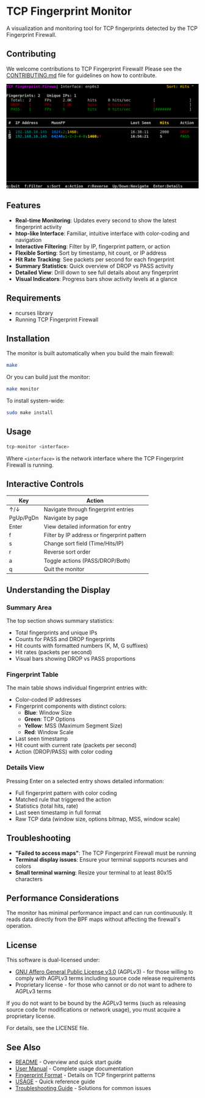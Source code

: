 # TCP Fingerprint Monitor

A visualization and monitoring tool for TCP fingerprints detected by the TCP Fingerprint Firewall.

## Contributing

We welcome contributions to TCP Fingerprint Firewall! Please see the [CONTRIBUTING.md](CONTRIBUTING.md) file for guidelines on how to contribute.

![Monitor Screenshot](screenshots/monitoring.png)

## Features

- **Real-time Monitoring**: Updates every second to show the latest fingerprint activity
- **htop-like Interface**: Familiar, intuitive interface with color-coding and navigation
- **Interactive Filtering**: Filter by IP, fingerprint pattern, or action
- **Flexible Sorting**: Sort by timestamp, hit count, or IP address
- **Hit Rate Tracking**: See packets per second for each fingerprint
- **Summary Statistics**: Quick overview of DROP vs PASS activity
- **Detailed View**: Drill down to see full details about any fingerprint
- **Visual Indicators**: Progress bars show activity levels at a glance

## Requirements

- ncurses library
- Running TCP Fingerprint Firewall

## Installation

The monitor is built automatically when you build the main firewall:

```bash
make
```

Or you can build just the monitor:

```bash
make monitor
```

To install system-wide:

```bash
sudo make install
```

## Usage

```bash
tcp-monitor <interface>
```

Where `<interface>` is the network interface where the TCP Fingerprint Firewall is running.

## Interactive Controls

| Key       | Action                                      |
|-----------|---------------------------------------------|
| ↑/↓       | Navigate through fingerprint entries        |
| PgUp/PgDn | Navigate by page                            |
| Enter     | View detailed information for entry         |
| f         | Filter by IP address or fingerprint pattern |
| s         | Change sort field (Time/Hits/IP)            |
| r         | Reverse sort order                          |
| a         | Toggle actions (PASS/DROP/Both)             |
| q         | Quit the monitor                            |

## Understanding the Display

### Summary Area

The top section shows summary statistics:

- Total fingerprints and unique IPs
- Counts for PASS and DROP fingerprints
- Hit counts with formatted numbers (K, M, G suffixes)
- Hit rates (packets per second)
- Visual bars showing DROP vs PASS proportions

### Fingerprint Table

The main table shows individual fingerprint entries with:

- Color-coded IP addresses
- Fingerprint components with distinct colors:
  - **Blue**: Window Size
  - **Green**: TCP Options
  - **Yellow**: MSS (Maximum Segment Size)
  - **Red**: Window Scale
- Last seen timestamp
- Hit count with current rate (packets per second)
- Action (DROP/PASS) with color coding

### Details View

Pressing Enter on a selected entry shows detailed information:

- Full fingerprint pattern with color coding
- Matched rule that triggered the action
- Statistics (total hits, rate)
- Last seen timestamp in full format
- Raw TCP data (window size, options bitmap, MSS, window scale)

## Troubleshooting

- **"Failed to access maps"**: The TCP Fingerprint Firewall must be running
- **Terminal display issues**: Ensure your terminal supports ncurses and colors
- **Small terminal warning**: Resize your terminal to at least 80x15 characters

## Performance Considerations

The monitor has minimal performance impact and can run continuously. It reads data directly from the BPF maps without affecting the firewall's operation.



## License

This software is dual-licensed under:
- [GNU Affero General Public License v3.0](https://www.gnu.org/licenses/agpl-3.0.en.html) (AGPLv3) - for those willing to comply with AGPLv3 terms including source code release requirements
- Proprietary license - for those who cannot or do not want to adhere to AGPLv3 terms

If you do not want to be bound by the AGPLv3 terms (such as releasing source code for modifications or network usage), you must acquire a proprietary license.

For details, see the LICENSE file.

## See Also

- [README](README.md) - Overview and quick start guide
- [User Manual](user-manual.md) - Complete usage documentation
- [Fingerprint Format](fingerprint-format.md) - Details on TCP fingerprint patterns
- [USAGE](USAGE.md) - Quick reference guide
- [Troubleshooting Guide](troubleshooting.md) - Solutions for common issues
